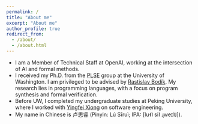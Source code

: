 ```yaml
---
permalink: /
title: "About me"
excerpt: "About me"
author_profile: true
redirect_from: 
  - /about/
  - /about.html
---
```


- I am a Member of Technical Staff at OpenAI, working at the intersection of AI and formal methods.
- I received my Ph.D. from the [PLSE](https://uwplse.org/) group at the University of Washington. I am privileged to be advised by [Rastislav Bodík](https://homes.cs.washington.edu/~bodik/). My research lies in programming languages, with a focus on program synthesis and formal verification.
- Before UW, I completed my undergraduate studies at Peking University, where I worked with [Yingfei Xiong](https://xiongyingfei.github.io/) on software engineering.
- My name in Chinese is 卢思睿 (Pinyin: Lú Sīruì; IPA: [lu˧˥ si˥ ɻweɪ˥˩]).
